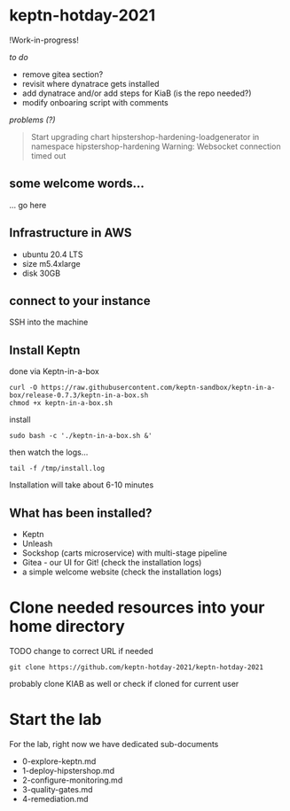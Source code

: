 # keptn-hotday-2021

!Work-in-progress!

*to do*
* remove gitea section?
* revisit where dynatrace gets installed
* add dynatrace and/or add steps for KiaB (is the repo needed?)
* modify onboaring script with comments

*problems (?)*
>Start upgrading chart hipstershop-hardening-loadgenerator in namespace hipstershop-hardening
>Warning: Websocket connection timed out

## some welcome words...

... go here

## Infrastructure in AWS

- ubuntu 20.4 LTS 
- size m5.4xlarge
- disk 30GB

## connect to your instance

SSH into the machine

## Install Keptn
done via Keptn-in-a-box

```
curl -O https://raw.githubusercontent.com/keptn-sandbox/keptn-in-a-box/release-0.7.3/keptn-in-a-box.sh
chmod +x keptn-in-a-box.sh
```

install
```
sudo bash -c './keptn-in-a-box.sh &'
```

then watch the logs...
```
tail -f /tmp/install.log
```

Installation will take about 6-10 minutes

## What has been installed?
- Keptn
- Unleash
- Sockshop (carts microservice) with multi-stage pipeline
- Gitea - our UI for Git! (check the installation logs)
- a simple welcome website (check the installation logs)

# Clone needed resources into your home directory

TODO change to correct URL if needed

```
git clone https://github.com/keptn-hotday-2021/keptn-hotday-2021
```

probably clone KIAB as well or check if cloned for current user


# Start the lab

For the lab, right now we have dedicated sub-documents

- 0-explore-keptn.md
- 1-deploy-hipstershop.md
- 2-configure-monitoring.md
- 3-quality-gates.md
- 4-remediation.md 

